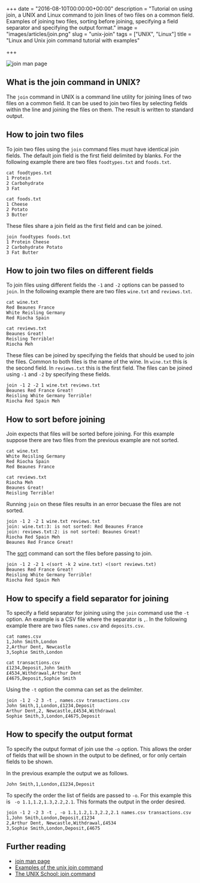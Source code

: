 +++
date = "2016-08-10T00:00:00+00:00"
description = "Tutorial on using join, a UNIX and Linux command to join lines of two files on a common field. Examples of joining two files, sorting before joining, specifying a field separator and specifying the output format."
image = "images/articles/join.png"
slug = "unix-join"
tags = ["UNIX", "Linux"]
title = "Linux and Unix join command tutorial with examples"

+++

![join man page](/images/articles/join.png)

## What is the join command in UNIX?

The `join` command in UNIX is a command line utility for joining lines of two files on a common field. It can be used to join two files by selecting fields within the line and joining the files on them. The result is written to standard output.

## How to join two files

To join two files using the `join` command files must have identical join fields. The default join field is the first field delimited by blanks. For the following example there are two files `foodtypes.txt` and `foods.txt`.
  
    cat foodtypes.txt
    1 Protein
    2 Carbohydrate
    3 Fat

    cat foods.txt
    1 Cheese 
    2 Potato
    3 Butter

These files share a join field as the first field and can be joined. 

    join foodtypes foods.txt
    1 Protein Cheese
    2 Carbohydrate Potato
    3 Fat Butter

## How to join two files on different fields

To join files using different fields the `-1` and `-2` options can be passed to `join`. In the following example there are two files `wine.txt` and `reviews.txt`.

    cat wine.txt
    Red Beaunes France
    White Reisling Germany
    Red Riocha Spain

    cat reviews.txt
    Beaunes Great!
    Reisling Terrible!
    Riocha Meh
    
These files can be joined by specifying the fields that should be used to join the files. Common to both files is the name of the wine. In `wine.txt` this is the second field. In `reviews.txt` this is the first field. The files can be joined using `-1` and `-2` by specifying these fields.
    
    join -1 2 -2 1 wine.txt reviews.txt
    Beaunes Red France Great!
    Reisling White Germany Terrible!
    Riocha Red Spain Meh

## How to sort before joining

Join expects that files will be sorted before joining. For this example suppose there are two files from the previous example are not sorted.

    cat wine.txt
    White Reisling Germany
    Red Riocha Spain
    Red Beaunes France

    cat reviews.txt
    Riocha Meh
    Beaunes Great!
    Reisling Terrible!

Running `join` on these files results in an error becuase the files are not sorted.

    join -1 2 -2 1 wine.txt reviews.txt
    join: wine.txt:3: is not sorted: Red Beaunes France
    join: reviews.txt:2: is not sorted: Beaunes Great!
    Riocha Red Spain Meh
    Beaunes Red France Great!

The [sort][1] command can sort the files before passing to join.


    join -1 2 -2 1 <(sort -k 2 wine.txt) <(sort reviews.txt)
    Beaunes Red France Great!
    Reisling White Germany Terrible!
    Riocha Red Spain Meh
   
## How to specify a field separator for joining

To specify a field separator for joining using the `join` command use the `-t` option. An example is a CSV file where the separator is `,`. In the following example there are two files `names.csv` and `deposits.csv`.

    cat names.csv
    1,John Smith,London
    2,Arthur Dent, Newcastle
    3,Sophie Smith,London

    cat transactions.csv
    £1234,Deposit,John Smith
    £4534,Withdrawal,Arthur Dent
    £4675,Deposit,Sophie Smith

Using the `-t` option the comma can set as the delimiter. 

    join -1 2 -2 3 -t , names.csv transactions.csv
    John Smith,1,London,£1234,Deposit
    Arthur Dent,2, Newcastle,£4534,Withdrawal
    Sophie Smith,3,London,£4675,Deposit

## How to specify the output format

To specify the output format of join use the `-o` option. This allows the order of fields that will be shown in the output to be defined, or for only certain fields to be shown. 

In the previous example the output we as follows.

    John Smith,1,London,£1234,Deposit
To specify the order the list of fields are passed to `-o`. For this example this is ` -o 1.1,1.2,1.3,2.2,2.1`. This formats the output in the order desired.

    join -1 2 -2 3 -t , -o 1.1,1.2,1.3,2.2,2.1 names.csv transactions.csv
    1,John Smith,London,Deposit,£1234
    2,Arthur Dent, Newcastle,Withdrawal,£4534
    3,Sophie Smith,London,Deposit,£4675

## Further reading

* [join man page](http://linux.die.net/man/1/join)
* [Examples of the unix join command](http://www.albany.edu/~ig4895/join.htm)
* [The UNIX School: join command](http://www.theunixschool.com/2012/01/join-command.html)

[1]: /unix-sort/
